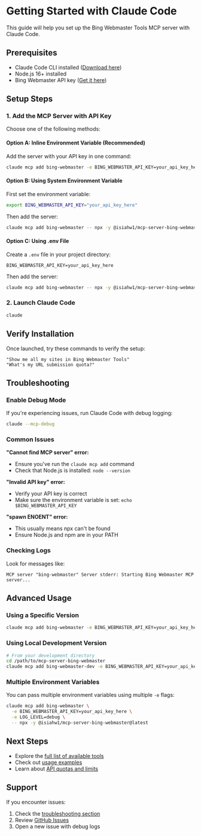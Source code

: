 # Getting Started with Claude Code

This guide will help you set up the Bing Webmaster Tools MCP server with Claude Code.

## Prerequisites

- Claude Code CLI installed ([Download here](https://claude.ai/code))
- Node.js 16+ installed
- Bing Webmaster API key ([Get it here](https://www.bing.com/webmasters))

## Setup Steps

### 1. Add the MCP Server with API Key

Choose one of the following methods:

#### Option A: Inline Environment Variable (Recommended)
Add the server with your API key in one command:
```bash
claude mcp add bing-webmaster -e BING_WEBMASTER_API_KEY=your_api_key_here -- npx -y @isiahw1/mcp-server-bing-webmaster@latest
```

#### Option B: Using System Environment Variable
First set the environment variable:
```bash
export BING_WEBMASTER_API_KEY="your_api_key_here"
```

Then add the server:
```bash
claude mcp add bing-webmaster -- npx -y @isiahw1/mcp-server-bing-webmaster@latest
```

#### Option C: Using .env File
Create a `.env` file in your project directory:
```
BING_WEBMASTER_API_KEY=your_api_key_here
```

Then add the server:
```bash
claude mcp add bing-webmaster -- npx -y @isiahw1/mcp-server-bing-webmaster@latest
```

### 2. Launch Claude Code

```bash
claude
```

## Verify Installation

Once launched, try these commands to verify the setup:

```
"Show me all my sites in Bing Webmaster Tools"
"What's my URL submission quota?"
```

## Troubleshooting

### Enable Debug Mode
If you're experiencing issues, run Claude Code with debug logging:
```bash
claude --mcp-debug
```

### Common Issues

**"Cannot find MCP server" error:**
- Ensure you've run the `claude mcp add` command
- Check that Node.js is installed: `node --version`

**"Invalid API key" error:**
- Verify your API key is correct
- Make sure the environment variable is set: `echo $BING_WEBMASTER_API_KEY`

**"spawn ENOENT" error:**
- This usually means npx can't be found
- Ensure Node.js and npm are in your PATH

### Checking Logs
Look for messages like:
```
MCP server "bing-webmaster" Server stderr: Starting Bing Webmaster MCP server...
```

## Advanced Usage

### Using a Specific Version
```bash
claude mcp add bing-webmaster -e BING_WEBMASTER_API_KEY=your_api_key_here -- npx -y @isiahw1/mcp-server-bing-webmaster@1.0.1
```

### Using Local Development Version
```bash
# From your development directory
cd /path/to/mcp-server-bing-webmaster
claude mcp add bing-webmaster-dev -e BING_WEBMASTER_API_KEY=your_api_key_here -- uv run python -m mcp_server_bwt
```

### Multiple Environment Variables
You can pass multiple environment variables using multiple `-e` flags:
```bash
claude mcp add bing-webmaster \
  -e BING_WEBMASTER_API_KEY=your_api_key_here \
  -e LOG_LEVEL=debug \
  -- npx -y @isiahw1/mcp-server-bing-webmaster@latest
```

## Next Steps

- Explore the [full list of available tools](../README.md#available-tools)
- Check out [usage examples](../README.md#usage-examples)
- Learn about [API quotas and limits](https://www.bing.com/webmaster/help/webmaster-api-limits)

## Support

If you encounter issues:
1. Check the [troubleshooting section](#troubleshooting)
2. Review [GitHub Issues](https://github.com/isiahw1/mcp-server-bing-webmaster/issues)
3. Open a new issue with debug logs
